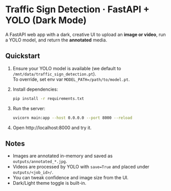 
# Traffic Sign Detection · FastAPI + YOLO (Dark Mode)

A FastAPI web app with a dark, creative UI to upload an **image or video**, run a YOLO model, and return the **annotated** media.

## Quickstart

1. Ensure your YOLO model is available (we default to `/mnt/data/traffic_sign_detection.pt`).  
   To override, set env var `MODEL_PATH=/path/to/model.pt`.

2. Install dependencies:
   ```bash
   pip install -r requirements.txt
   ```

3. Run the server:
   ```bash
   uvicorn main:app --host 0.0.0.0 --port 8000 --reload
   ```

4. Open http://localhost:8000 and try it.

## Notes

- Images are annotated in-memory and saved as `outputs/annotated_*.jpg`.
- Videos are processed by YOLO with `save=True` and placed under `outputs/<job_id>/`.
- You can tweak confidence and image size from the UI.
- Dark/Light theme toggle is built-in.
